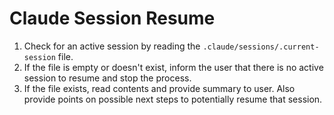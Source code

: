 # Claude Session Resume

1. Check for an active session by reading the `.claude/sessions/.current-session` file.
2. If the file is empty or doesn't exist, inform the user that there is no active session to resume and stop the process.
3. If the file exists, read contents and provide summary to user. Also provide points on possible next steps to potentially resume that session.
